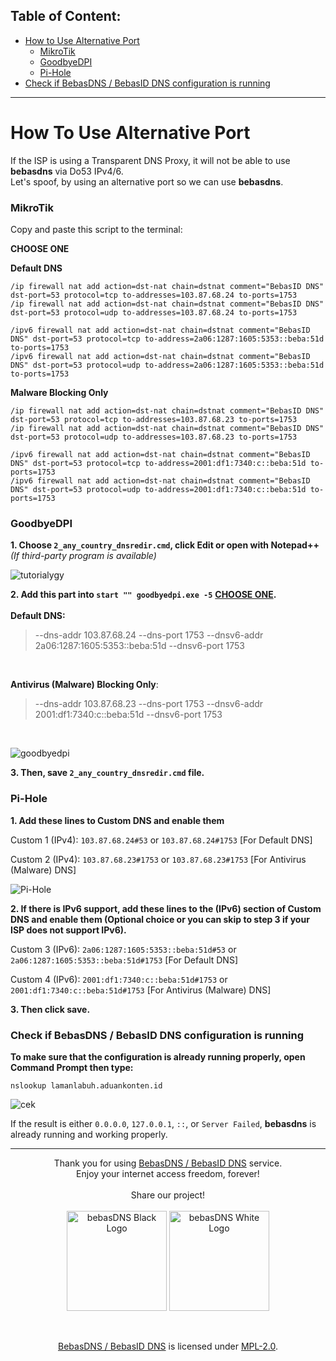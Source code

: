 ## Table of Content:

- [How to Use Alternative Port](#how-to-use-alternative-port)
  + [MikroTik](#mikrotik)
  + [GoodbyeDPI](#goodbyedpi)
  + [Pi-Hole](#pi-hole)
- [Check if BebasDNS / BebasID DNS configuration is running](#check-if-bebasdns--bebasid-dns-configuration-is-running)

---

# How To Use Alternative Port
If the ISP is using a Transparent DNS Proxy, it will not be able to use **bebasdns** via Do53 IPv4/6.<br>
Let's spoof, by using an alternative port so we can use **bebasdns**.

### MikroTik

Copy and paste this script to the terminal:


<b>CHOOSE ONE</b>

<b>Default DNS</b>


``` 
/ip firewall nat add action=dst-nat chain=dstnat comment="BebasID DNS" dst-port=53 protocol=tcp to-addresses=103.87.68.24 to-ports=1753
/ip firewall nat add action=dst-nat chain=dstnat comment="BebasID DNS" dst-port=53 protocol=udp to-addresses=103.87.68.24 to-ports=1753
```


```
/ipv6 firewall nat add action=dst-nat chain=dstnat comment="BebasID DNS" dst-port=53 protocol=tcp to-address=2a06:1287:1605:5353::beba:51d to-ports=1753
/ipv6 firewall nat add action=dst-nat chain=dstnat comment="BebasID DNS" dst-port=53 protocol=udp to-address=2a06:1287:1605:5353::beba:51d to-ports=1753
```
<b>Malware Blocking Only</b>

``` 
/ip firewall nat add action=dst-nat chain=dstnat comment="BebasID DNS" dst-port=53 protocol=tcp to-addresses=103.87.68.23 to-ports=1753
/ip firewall nat add action=dst-nat chain=dstnat comment="BebasID DNS" dst-port=53 protocol=udp to-addresses=103.87.68.23 to-ports=1753
```

```
/ipv6 firewall nat add action=dst-nat chain=dstnat comment="BebasID DNS" dst-port=53 protocol=tcp to-address=2001:df1:7340:c::beba:51d to-ports=1753
/ipv6 firewall nat add action=dst-nat chain=dstnat comment="BebasID DNS" dst-port=53 protocol=udp to-address=2001:df1:7340:c::beba:51d to-ports=1753
```

### GoodbyeDPI

**1. Choose ``2_any_country_dnsredir.cmd``, click Edit or open with __Notepad++__** *(If third-party program is available)*

![tutorialygy](https://media.discordapp.net/attachments/1059052464919298049/1107666667732992130/image.png)

**2. Add this part into ``start "" goodbyedpi.exe -5``**
<b><ins>CHOOSE ONE</ins>.</b></br></br>
<b>Default DNS:</b></br>
>  --dns-addr 103.87.68.24 --dns-port 1753 --dnsv6-addr 2a06:1287:1605:5353::beba:51d --dnsv6-port 1753

</br>

<b>Antivirus (Malware) Blocking Only</b>:</br>
>  --dns-addr 103.87.68.23 --dns-port 1753 --dnsv6-addr 2001:df1:7340:c::beba:51d --dnsv6-port 1753

</br>

![goodbyedpi](https://media.discordapp.net/attachments/1059052464919298049/1107664890761580574/image.png)

**3. Then, save ``2_any_country_dnsredir.cmd`` file.**

### Pi-Hole
**1. Add these lines to Custom DNS and enable them**

Custom 1 (IPv4): ``103.87.68.24#53`` or ``103.87.68.24#1753`` [For Default DNS]

Custom 2 (IPv4): ``103.87.68.23#1753`` or ``103.87.68.23#1753`` [For Antivirus (Malware) DNS]

![Pi-Hole](https://media.discordapp.net/attachments/1059052464919298049/1059052488428372030/image.png)

**2. If there is IPv6 support, add these lines to the (IPv6) section of Custom DNS and enable them (Optional choice or you can skip to step 3 if your ISP does not support IPv6).**

Custom 3 (IPv6): ``2a06:1287:1605:5353::beba:51d#53`` or ``2a06:1287:1605:5353::beba:51d#1753`` [For Default DNS]

Custom 4 (IPv6): ``2001:df1:7340:c::beba:51d#1753`` or ``2001:df1:7340:c::beba:51d#1753`` [For Antivirus (Malware) DNS]

**3. Then click save.**

### Check if BebasDNS / BebasID DNS configuration is running

**To make sure that the configuration is already running properly, open Command Prompt then type:**
```
nslookup lamanlabuh.aduankonten.id
```
![cek](https://media.discordapp.net/attachments/1059052464919298049/1107658636001542154/image.png)

If the result is either `0.0.0.0`, `127.0.0.1`, `::`, or `Server Failed`, **bebasdns** is already running and working properly.

---

<p align="center">Thank you for using <a href="#bebasdns--bebasid-dns">BebasDNS / BebasID DNS</a> service.</br> Enjoy your internet access freedom, forever!</br></br>Share our project!</br></br>
    <img src="https://github.com/bebasid/bebasdns/blob/main/dev/resources/logo/logo-black.png#gh-light-mode-only" alt="bebasDNS Black Logo" width="160">
    <img src="https://github.com/bebasid/bebasdns/blob/main/dev/resources/logo/logo.png#gh-dark-mode-only" alt="bebasDNS White Logo" width="160">
</p>
</br>
    </p>
  <p align="center">
    <a href="https://github.com/bebasid/bebasdns#readme">BebasDNS / BebasID DNS</a> is licensed under <a href="https://github.com/bebasid/bebasdns/blob/main/LICENSE">MPL-2.0</a>.
</p>
</div>
